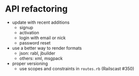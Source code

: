 # API refactoring

- update with recent additions
  - signup
  - activation
  - login with email or nick
  - password reset
- use a better way to render formats
  - json: rabl, jbuilder
  - others: xml, msgpack
- proper versioning
  - use scopes and constraints in `routes.rb` (Railscast #350)
